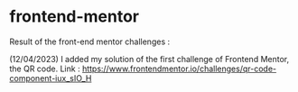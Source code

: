 # frontend-mentor
Result of the front-end mentor challenges : 

(12/04/2023)
I added my solution of the first challenge of Frontend Mentor, the QR code.
Link : https://www.frontendmentor.io/challenges/qr-code-component-iux_sIO_H

